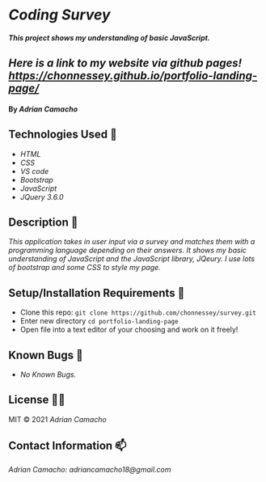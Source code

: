 # _Coding Survey_

#### _This project shows my understanding of basic JavaScript._

## _Here is a link to my website via github pages! https://chonnessey.github.io/portfolio-landing-page/_

#### By _**Adrian Camacho**_

## Technologies Used :floppy_disk:

* _HTML_
* _CSS_
* _VS code_
* _Bootstrap_
* _JavaScript_
* _JQuery 3.6.0_

## Description :pencil:

_This application takes in user input via a survey and matches them with a programming language depending on their answers. It shows my basic understanding of JavaScript and the JavaScript library, JQeury. I use lots of bootstrap and some CSS to style my page._

## Setup/Installation Requirements :triangular_ruler:

* Clone this repo: `git clone https://github.com/chonnessey/survey.git`
* Enter new directory `cd portfolio-landing-page`
* Open file into a text editor of your choosing and work on it freely!


## Known Bugs :bug:

* _No Known Bugs._ 

## License :guardsman:

MIT &copy; 2021 _Adrian Camacho_

## Contact Information :mailbox:

_Adrian Camacho: adriancamacho18@gmail.com_